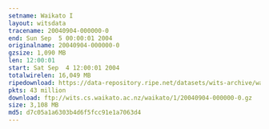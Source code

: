```yaml
---
setname: Waikato I
layout: witsdata
tracename: 20040904-000000-0
end: Sun Sep  5 00:00:01 2004
originalname: 20040904-000000-0
gzsize: 1,090 MB
len: 12:00:01
start: Sat Sep  4 12:00:01 2004
totalwirelen: 16,049 MB
ripedownload: https://data-repository.ripe.net/datasets/wits-archive/waikato/1/20040904-000000-0.gz
pkts: 43 million
download: ftp://wits.cs.waikato.ac.nz/waikato/1/20040904-000000-0.gz
size: 3,108 MB
md5: d7c05a1a6303b4d6f5fcc91e1a7063d4
---
```

